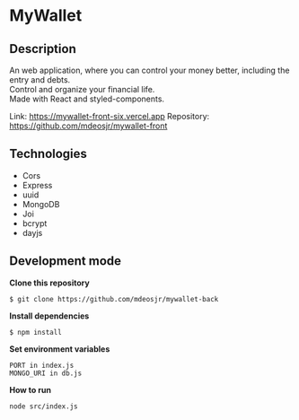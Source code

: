 # MyWallet

## Description
An web application, where you can control your money better, including the entry and debts.
</br>Control and organize your financial life.
</br>Made with React and styled-components.

Link: https://mywallet-front-six.vercel.app
Repository: https://github.com/mdeosjr/mywallet-front

## Technologies

- Cors 
- Express
- uuid 
- MongoDB
- Joi
- bcrypt 
- dayjs

## Development mode

**Clone this repository**
```
$ git clone https://github.com/mdeosjr/mywallet-back
```

**Install dependencies**
```
$ npm install
```

**Set environment variables**
```
PORT in index.js 
MONGO_URI in db.js
```

**How to run**
```
node src/index.js
```
